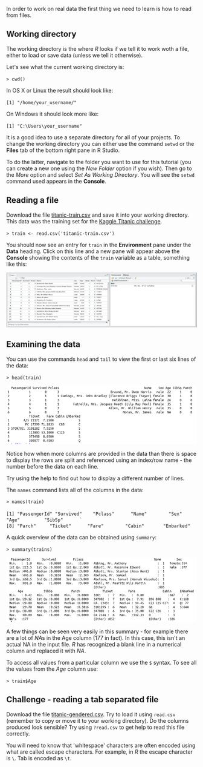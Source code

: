 In order to work on real data the first thing we need to learn is how to read from files.

## Working directory

The working directory is the where *R* looks if we tell it to work woth a file, either to load or save data (unless we tell it otherwise).

Let's see what the current working directory is:

`> cwd()`

In OS X or Linux the result should look like:

`[1] "/home/your_username/"`

On Windows it should look more like:

`[1] "C:\Users\your_username"`

It is a good idea to use a separate directory for all of your projects.
To change the working directory you can either use the command `setwd` or the **Files** tab of the bottom right pane in R Studio.

To do the latter, navigate to the folder you want to use for this tutorial (you can create a new one using the *New Folder* option if you wish).
Then go to the *More* option and select *Set As Working Directory*. You will see the `setwd` command used appears in the **Console**.

## Reading a file

Download the file [titanic-train.csv](data/titanic-train.csv) and save it into your working directory.
This data was the training set for the [Kaggle Titanic challenge](https://www.kaggle.com/c/titanic/data).

`> train <- read.csv('titanic-train.csv')`

You should now see an entry for `train` in the **Environment** pane under the **Data** heading.
Click on this line and a new pane will appear above the **Console** showing the contents of the `train` variable as a table, something like this:

![Titanic Kaggle training dataset in R Studio](images/titanic-train-data.png)

## Examining the data

You can use the commands `head` and `tail` to view the first or last six lines of the data:

`> head(train)`

![First lines of Titanic Kaggle training dataset](images/head-titanic-train.png)

Notice how when more columns are provided in the data than there is space to display the rows are split and referenced using an index/row name - the number before the data on each line.

Try using the help to find out how to display a different number of lines.

The `names` command lists all of the columns in the data:

```
> names(train)

[1] "PassengerId" "Survived"    "Pclass"      "Name"        "Sex"         "Age"         "SibSp"      `
[8] "Parch"     "Ticket"      "Fare"        "Cabin"       "Embarked"
```

A quick overview of the data can be obtained using `summary`:

`> summary(trains)`

![Summary of Titanic Kaggle training dataset](images/titanic-train-summary.png)

A few things can be seen very easily in this summary - for example there are a lot of *NA*s in the Age column (177 in fact).
In this case, this isn't an actual NA in the input file.
*R* has recognized a blank line in a numerical column and replaced it with *NA*.

To access all values from a particular column we use the `$` syntax.
To see all the values from the *Age* column use:

`> train$Age`

## Challenge - reading a tab separated file

Download the file [titanic-gendered.csv](data/titanic-gendered.csv).
Try to load it using `read.csv` (remember to copy or move it to your working directory).
Do the columns produced look sensible?
Try using `?read.csv` to get help to read this file correctly.

You will need to know that 'whitespace' characters are often encoded using what are called escape characters.
For example, in *R* the escape character is `\`.
Tab is encoded as `\t`.
